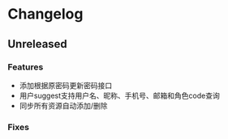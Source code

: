 # Changelog

## Unreleased
### Features
- 添加根据原密码更新密码接口
- 用户suggest支持用户名、昵称、手机号、邮箱和角色code查询
- 同步所有资源自动添加/删除
### Fixes
